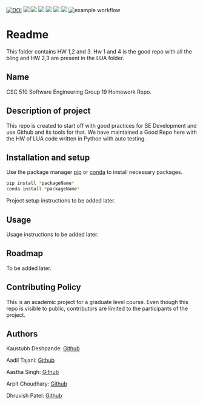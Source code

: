 [![DOI](https://zenodo.org/badge/528490949.svg)](https://zenodo.org/badge/latestdoi/528490949)
![](https://img.shields.io/badge/build-passing-Python_informational?style=flat&logo=<LOGO_NAME>&logoColor=white&color=2bbc8a)
![](https://img.shields.io/badge/OS-Linux-Python_informational?style=flat&logo=<LOGO_NAME>&logoColor=white&color=2bbc8a)
![](https://img.shields.io/badge/Code-Python-informational?style=flat&logo=<LOGO_NAME>&logoColor=white&color=2bbc8a)
![](https://img.shields.io/badge/IDE-IntelliJ_IDEA-informational?style=flat&logo=<LOGO_NAME>&logoColor=white&color=2bbc8a)
![](https://img.shields.io/badge/Shell-Bash-informational?style=flat&logo=<LOGO_NAME>&logoColor=white&color=2bbc8a)
![](https://img.shields.io/badge/License-MIT-informational?style=flat&logo=<LOGO_NAME>&logoColor=white&color=2bbc8a)
![example workflow](https://github.com/github/docs/actions/workflows/main.yml/badge.svg)
# Readme

This folder contains HW 1,2 and 3. Hw 1 and 4 is the good repo with all the bling and HW 2,3 are present in the LUA folder.

## Name

CSC 510 Software Engineering Group 19 Homework Repo.

## Description of project

This repo is created to start off with good practices for SE Development and use Github and its tools for that. We have maintained a Good Repo here with the HW of LUA code written in Python with auto testing.

## Installation and setup

Use the package manager [pip](https://pip.pypa.io/en/stable/) or [conda](https://docs.conda.io/en/latest/)
to install necessary packages.

```bash
pip install *packageName*
conda install *packageName*
```

Project setup instructions to be added later.

## Usage

Usage instructions to be added later.

## Roadmap

To be added later.

## Contributing Policy

This is an academic project for a graduate level course. Even though this repo is visible to public, contributors are limited to the participants of the project.

## Authors

Kaustubh Deshpande: [Github](https://github.com/KaustubhKael)

Aadil Tajani: [Github](https://github.com/aadiltajani)

Aastha Singh: [Github](https://github.com/asingh0404)

Arpit Choudhary: [Github](https://github.com/ArpitCh21)

Dhruvish Patel: [Github](https://github.com/Dhruvish-Patel)
